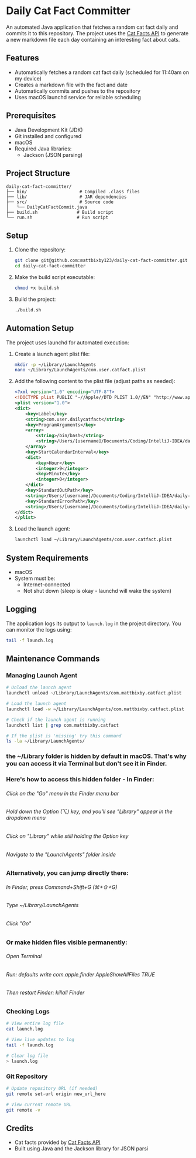# Daily Cat Fact Committer

An automated Java application that fetches a random cat fact daily and commits it to this repository. The project uses the [Cat Facts API](https://catfact.ninja/) to generate a new markdown file each day containing an interesting fact about cats.

## Features

- Automatically fetches a random cat fact daily (scheduled for 11:40am on my device)
- Creates a markdown file with the fact and date
- Automatically commits and pushes to the repository
- Uses macOS launchd service for reliable scheduling

## Prerequisites

- Java Development Kit (JDK)
- Git installed and configured
- macOS
- Required Java libraries:
    - Jackson (JSON parsing)

## Project Structure

```
daily-cat-fact-committer/
├── bin/                    # Compiled .class files
├── lib/                    # JAR dependencies
├── src/                    # Source code
│   └── DailyCatFactCommit.java
├── build.sh               # Build script
└── run.sh                 # Run script
```

## Setup

1. Clone the repository:
   ```bash
   git clone git@github.com:mattbixby123/daily-cat-fact-committer.git
   cd daily-cat-fact-committer
   ```

2. Make the build script executable:
   ```bash
   chmod +x build.sh
   ```

3. Build the project:
   ```bash
   ./build.sh
   ```

## Automation Setup

The project uses launchd for automated execution:

1. Create a launch agent plist file:
   ```bash
   mkdir -p ~/Library/LaunchAgents
   nano ~/Library/LaunchAgents/com.user.catfact.plist
   ```

2. Add the following content to the plist file (adjust paths as needed):
   ```xml
   <?xml version="1.0" encoding="UTF-8"?>
   <!DOCTYPE plist PUBLIC "-//Apple//DTD PLIST 1.0//EN" "http://www.apple.com/DTDs/PropertyList-1.0.dtd">
   <plist version="1.0">
   <dict>
       <key>Label</key>
       <string>com.user.dailycatfact</string>
       <key>ProgramArguments</key>
       <array>
           <string>/bin/bash</string>
           <string>/Users/[username]/Documents/Coding/IntelliJ-IDEA/daily-cat-fact-committer/run.sh</string>
       </array>
       <key>StartCalendarInterval</key>
       <dict>
           <key>Hour</key>
           <integer>9</integer>
           <key>Minute</key>
           <integer>0</integer>
       </dict>
       <key>StandardOutPath</key>
       <string>/Users/[username]/Documents/Coding/IntelliJ-IDEA/daily-cat-fact-committer/launch.log</string>
       <key>StandardErrorPath</key>
       <string>/Users/[username]/Documents/Coding/IntelliJ-IDEA/daily-cat-fact-committer/launch.log</string>
   </dict>
   </plist>
   ```

3. Load the launch agent:
   ```bash
   launchctl load ~/Library/LaunchAgents/com.user.catfact.plist
   ```

## System Requirements

- macOS
- System must be:
    - Internet-connected
    - Not shut down (sleep is okay - launchd will wake the system)

## Logging

The application logs its output to `launch.log` in the project directory. You can monitor the logs using:
```bash
tail -f launch.log
```

## Maintenance Commands

### Managing Launch Agent
```bash
# Unload the launch agent
launchctl unload ~/Library/LaunchAgents/com.mattbixby.catfact.plist

# Load the launch agent
launchctl load -w ~/Library/LaunchAgents/com.mattbixby.catfact.plist

# Check if the launch agent is running
launchctl list | grep com.mattbixby.catfact

# If the plist is 'missing' try this command
ls -la ~/Library/LaunchAgents/ 

````
### the ~/Library folder is hidden by default in macOS. That's why you can access it via Terminal but don't see it in Finder.
### Here's how to access this hidden folder - In Finder:
###### Click on the "Go" menu in the Finder menu bar
###### Hold down the Option (⌥) key, and you'll see "Library" appear in the dropdown menu
###### Click on "Library" while still holding the Option key
###### Navigate to the "LaunchAgents" folder inside
### Alternatively, you can jump directly there:
###### In Finder, press Command+Shift+G (⌘+⇧+G)
###### Type ~/Library/LaunchAgents
###### Click "Go"
### Or make hidden files visible permanently:
###### Open Terminal
###### Run: defaults write com.apple.finder AppleShowAllFiles TRUE
###### Then restart Finder: killall Finder


### Checking Logs

```bash
# View entire log file
cat launch.log

# View live updates to log
tail -f launch.log

# Clear log file
> launch.log
```

### Git Repository
```bash
# Update repository URL (if needed)
git remote set-url origin new_url_here

# View current remote URL
git remote -v
```

## Credits

- Cat facts provided by [Cat Facts API](https://catfact.ninja/)
- Built using Java and the Jackson library for JSON parsi